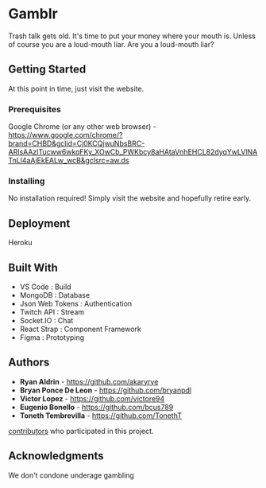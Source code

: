 # Gamblr

Trash talk gets old. It's time to put your money where your mouth is. Unless of course you are a loud-mouth liar. Are you a loud-mouth liar?

## Getting Started

At this point in time, just visit the website.

### Prerequisites

Google Chrome (or any other web browser) - https://www.google.com/chrome/?brand=CHBD&gclid=Cj0KCQjwuNbsBRC-ARIsAAzITucww6wkqFKy_XOwCb_PWKbcy8aHAtaVnhEHCL82dyqYwLVlNATnLl4aAjEkEALw_wcB&gclsrc=aw.ds

### Installing

No installation required! Simply visit the website and hopefully retire early.

## Deployment

Heroku

## Built With

- VS Code : Build
- MongoDB : Database
- Json Web Tokens : Authentication
- Twitch API : Stream
- Socket.IO : Chat
- React Strap : Component Framework
- Figma : Prototyping

## Authors
- **Ryan Aldrin** - https://github.com/akaryrye
- **Bryan Ponce De Leon** - https://github.com/bryanpdl
- **Victor Lopez** - https://github.com/victore94
- **Eugenio Bonello** - https://github.com/bcus789
- **Toneth Tembrevilla** - https://github.com/TonethT

[contributors](https://github.com/victore94/EggshellAndBeige/graphs/contributors) who participated in this project.

## Acknowledgments

We don't condone underage gambling

